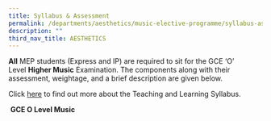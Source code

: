 ```yaml
---
title: Syllabus & Assessment
permalink: /departments/aesthetics/music-elective-programme/syllabus-assessment/
description: ""
third_nav_title: AESTHETICS
---
```

**All** MEP students (Express and IP) are required to sit for the GCE ‘O’ Level **Higher Music** Examination. The components along with their assessment, weightage, and a brief description are given below.

Click <a href="/files/Our%20Departments/2019musicsyllabusuppersecondaryexpress.pdf" target="_blank">here</a> to find out more about the Teaching and Learning Syllabus.

 **GCE O Level Music**